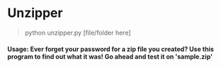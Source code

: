 Unzipper
===
> python unzipper.py [file/folder here]

#### Usage: Ever forget your password for a zip file you created? Use this program to find out what it was! Go ahead and test it on 'sample.zip'
